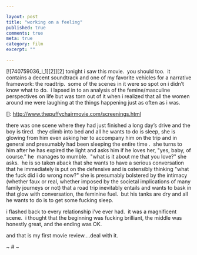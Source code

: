 ```yaml
---

layout: post
title: "working on a feeling"
published: true
comments: true
meta: true
category: film
excerpt: ""

---
```


[![740759036_l_1][2]][2] tonight i saw this movie.  you should too.  it contains a decent soundtrack and one of my favorite vehicles for a narrative framework: the roadtrip.  some of the scenes in it were so spot on i didn’t know what to do.  i lapsed in to an analysis of the femine/masculine perspectives on life but was torn out of it when i realized that all the women around me were laughing at the things happening just as often as i was.  

 []: http://www.thepuffychairmovie.com/screenings.html

there was one scene where they had just finished a long day’s drive and the boy is tired.  they climb into bed and all he wants to do is sleep, she is glowing from him even asking her to accompany him on the trip and in general and presumably had been sleeping the entire time .  she turns to him after he has expired the light and asks him if he loves her, "yes, baby, of course." he  manages to mumble.  "what is it about me that you love?" she asks.  he is so taken aback that she wants to have a serious conversation that he immediately is put on the defensive and is ostensibly thinking "what the fuck did i do wrong now?" she is presumably bolstered by the intimacy (whether faux or real, whether imposed by the societal implications of many family journeys or not) that a road trip inevitably entails and wants to bask in that glow with conversation, the feminine fuel.  but his tanks are dry and all he wants to do is to get some fucking sleep.  

i flashed back to every relationship i’ve ever had.  it was a magnificent scene.  i thought that the beginning was fucking brilliant, the middle was honestly great, and the ending was OK.  

and that is my first movie review….deal with it.

~ # ~